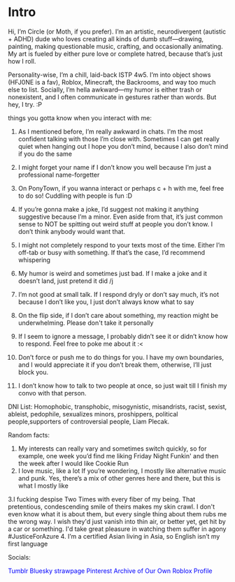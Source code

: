 
# Intro
Hi, I’m Circle (or Moth, if you prefer). I’m an artistic, neurodivergent (autistic + ADHD) dude who loves creating all kinds of dumb stuff—drawing, painting, making questionable music, crafting, and occasionally animating. My art is fueled by either pure love or complete hatred, because that’s just how I roll.

Personality-wise, I’m a chill, laid-back ISTP 4w5. I’m into object shows (HFJ0NE is a fav), Roblox, Minecraft, the Backrooms, and way too much else to list. Socially, I’m hella awkward—my humor is either trash or nonexistent, and I often communicate in gestures rather than words. But hey, I try. :P

 things you gotta know when you interact with me:
1. As I mentioned before, I’m really awkward in chats. I'm the most confident talking with those I’m close with. Sometimes I can get really quiet when hanging out I hope you don’t mind, because I also don’t mind if you do the same
2. 	I might forget your name if I don’t know you well because I’m just a professional name-forgetter
3. 	On PonyTown, if you wanna interact or perhaps c + h with me, feel free to do so! Cuddling with people is fun :D
4. 	If you’re gonna make a joke, I’d suggest not making it anything suggestive because I’m a minor. Even aside from that, it’s just common sense to NOT be spitting out weird stuff at people you don’t know. I don’t think anybody would want that.
5. I  might not completely respond to your texts most of the time. Either I’m off-tab or busy with something. If that’s the case, I’d recommend whispering 
6. My humor is weird and sometimes just bad. If I make a joke and it doesn’t land, just pretend it did /j
7.  I’m not good at small talk. If I respond dryly or don’t say much, it’s not because I don’t like you, I just don’t always know what to say
8. On the flip side, if I don’t care about something, my reaction might be underwhelming. Please don't take it personally

9. If I seem to ignore a message, I probably didn’t see it or didn’t know how to respond. Feel free to poke me about it :<
10.  Don’t force or push me to do things for you. I have my own boundaries, and I would appreciate it if you don’t break them, otherwise, I’ll just block you.
11. I don’t know how to talk to two people at once, so just wait till I finish my convo with that person.


DNI List: Homophobic, transphobic, misogynistic, misandrists, racist, sexist, ableist, pedophile, sexualizes minors, proshippers, political people,supporters of controversial people, Liam Plecak. 




Random facts:
1. My interests can really vary and sometimes switch quickly, so for example, one week you’d find me liking Friday Night Funkin' and then the week after I would like Cookie Run 
2. I love music, like a lot If you’re wondering, I mostly like alternative music and punk. Yes, there’s a mix of other genres here and there, but this is what I mostly like
   
3.I fucking despise Two Times with every fiber of my being. That pretentious, condescending smile of theirs makes my skin crawl. I don't even know what it is about them, but every single thing about them rubs me the wrong way. I wish they'd just vanish into thin air, or better yet, get hit by a car or something. I'd take great pleasure in watching them suffer in agony #JusticeForAzure
4. I’m a certified Asian living in Asia, so English isn’t my first language 


Socials:

<a href="https://www.tumblr.com/blog/circlewithamole" style="color: blue; text-decoration: none;">Tumblr</a>
<a href="https://bsky.app/profile/circlewithamole.bsky.social" style="color: blue; text-decoration: none;">Bluesky</a>
<a href="https://imonthevergeoflosingit.straw.page" style="color: blue; text-decoration: none;">strawpage</a>
<a href="https://ca.pinterest.com/convertedPartypooper/" style="color: blue; text-decoration: none;">Pinterest</a>
<a href="https://archiveofourown.org/users/circlewithamole" style="color: blue; text-decoration: none;">Archive of Our Own</a>
<a href="https://www.roblox.com/users/1715948456/profile" style="color: blue; text-decoration: none;">Roblox Profile</a>
